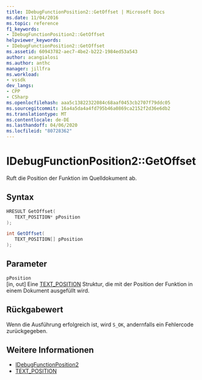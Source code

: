 ```yaml
---
title: IDebugFunctionPosition2::GetOffset | Microsoft Docs
ms.date: 11/04/2016
ms.topic: reference
f1_keywords:
- IDebugFunctionPosition2::GetOffset
helpviewer_keywords:
- IDebugFunctionPosition2::GetOffset
ms.assetid: 60943782-aec7-4be2-b222-1984ed53a543
author: acangialosi
ms.author: anthc
manager: jillfra
ms.workload:
- vssdk
dev_langs:
- CPP
- CSharp
ms.openlocfilehash: aaa5c13822322084c68aaf0453cb2707f79ddc05
ms.sourcegitcommit: 16a4a5da4a4fd795b46a0869ca2152f2d36e6db2
ms.translationtype: MT
ms.contentlocale: de-DE
ms.lasthandoff: 04/06/2020
ms.locfileid: "80728362"
---
```

# <a name="idebugfunctionposition2getoffset"></a>IDebugFunctionPosition2::GetOffset
Ruft die Position der Funktion im Quelldokument ab.

## <a name="syntax"></a>Syntax

```cpp
HRESULT GetOffset( 
   TEXT_POSITION* pPosition
);
```

```csharp
int GetOffset(
   TEXT_POSITION[] pPosition
);
```

## <a name="parameters"></a>Parameter
`pPosition`\
[in, out] Eine [TEXT_POSITION](../../../extensibility/debugger/reference/text-position.md) Struktur, die mit der Position der Funktion in einem Dokument ausgefüllt wird.

## <a name="return-value"></a>Rückgabewert
 Wenn die Ausführung erfolgreich ist, wird `S_OK`, andernfalls ein Fehlercode zurückgegeben.

## <a name="see-also"></a>Weitere Informationen
- [IDebugFunctionPosition2](../../../extensibility/debugger/reference/idebugfunctionposition2.md)
- [TEXT_POSITION](../../../extensibility/debugger/reference/text-position.md)
